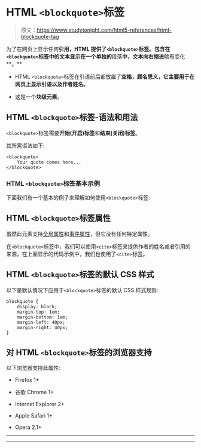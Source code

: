 # HTML `<blockquote>`标签

> 原文：<https://www.studytonight.com/html5-references/html-blockquote-tag>

为了在网页上显示任何**引用，HTML 提供了`<blockquote>`标签。包含在`<blockquote>`标签中的文本显示在一个单独的**段落**中，文本向右缩进**略有变化**。**

*   HTML `<blockquote>`标签在引语前后都放置了**空格，顾名思义，它主要用于在网页上显示引语以及作者姓名。**

*   这是一个**块级元素**。

## HTML `<blockquote>`标签-语法和用法

`<blockquote>`标签需要**开始(开启)标签**和**结束(关闭)标签**。

其所需语法如下:

```
<blockquote>
    Your quote comes here...
</blockquote> 
```

### HTML `<blockquote>`标签基本示例

下面我们有一个基本的例子来理解如何使用`<blockquote>`标签:

## HTML `<blockquote>`标签属性

虽然此元素支持[全局属性](https://www.studytonight.com/html5-references/html-global-attributes)和[事件属性](https://www.studytonight.com/html5-references/html-event-attributes)，但它没有任何特定属性。

在`<blockquote>`标签中，我们可以使用`<cite>`标签来提供作者的姓名或者引用的来源。在上面显示的代码示例中，我们也使用了`<cite>`标签。

## HTML `<blockquote>`标签的默认 CSS 样式

以下是默认情况下应用于`<blockquote>`标签的默认 CSS 样式规则:

```
blockquote {
    display: block;
    margin-top: 1em;
    margin-bottom: 1em;
    margin-left: 40px;
    margin-right: 40px;
}
```

## 对 HTML `<blockquote>`标签的浏览器支持

以下浏览器支持此属性:

*   Firefox 1+

*   谷歌 Chrome 1+

*   Internet Explorer 2+

*   Apple Safari 1+

*   Opera 2.1+

* * *

* * *